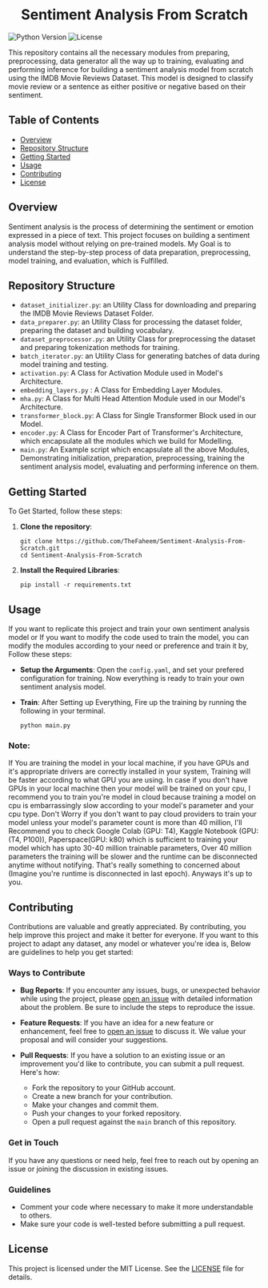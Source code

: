 <h1 align="center"> Sentiment Analysis From Scratch </h1>

![Python Version](https://img.shields.io/badge/Python-3.x-blue.svg)
![License](https://img.shields.io/badge/License-MIT-yellow.svg)

This repository contains all the necessary modules from preparing, preprocessing, data generator all the way up to training, evaluating and performing inference for building a sentiment analysis model from scratch using the IMDB Movie Reviews Dataset. This model is designed to classify movie review or a sentence as either positive or negative based on their sentiment.

## Table of Contents

- [Overview](#overview)
- [Repository Structure](#repository-structure)
- [Getting Started](#getting-started)
- [Usage](#usage)
- [Contributing](#contributing)
- [License](#license)

## Overview

Sentiment analysis is the process of determining the sentiment or emotion expressed in a piece of text. This project focuses on building a sentiment analysis model without relying on pre-trained models. My Goal is to understand the step-by-step process of data preparation, preprocessing, model training, and evaluation, which is Fulfilled.

## Repository Structure

- `dataset_initializer.py`: an Utility Class for downloading and preparing the IMDB Movie Reviews Dataset Folder.
- `data_preparer.py`: an Utility Class for processing the dataset folder, preparing the dataset and building vocabulary.
- `dataset_preprocessor.py`: an Utility Class for preprocessing the dataset and preparing tokenization methods for training.
- `batch_iterator.py`: an Utility Class for generating batches of data during model training and testing.
- `activation.py`: A Class for Activation Module used in Model's Architecture.
- `embedding_layers.py` : A Class for Embedding Layer Modules.
- `mha.py`: A Class for Multi Head Attention Module used in our Model's Architecture.
- `transformer_block.py`: A Class for Single Transformer Block used in our Model.
- `encoder.py`: A Class for Encoder Part of Transformer's Architecture, which encapsulate all the modules which we build for Modelling.
- `main.py`: An Example script which encapsulate all the above Modules, Demonstrating initialization, preparation, preprocessing, training the sentiment analysis model, evaluating and performing inference on them.

## Getting Started

To Get Started, follow these steps:

1. **Clone the repository**:
   ```shell
   git clone https://github.com/TheFaheem/Sentiment-Analysis-From-Scratch.git
   cd Sentiment-Analysis-From-Scratch
   ```
2. **Install the Required Libraries**:
   ```shell
   pip install -r requirements.txt
   ```
   
## Usage

If you want to replicate this project and train your own sentiment analysis model or If you want to modify the code used to train the model, you can modify the modules according to your need or preference and train it by, Follow these steps:

- **Setup the Arguments**: Open the `config.yaml`, and set your prefered configuration for training. Now everything is ready to train your own sentiment analysis model.

- **Train**: After Setting up Everything, Fire up the training by running the following in your terminal.
  ```shell
  python main.py
  ```

### Note:

If You are training the model in your local machine, if you have GPUs and it's appropriate drivers are correctly installed in your system, Training will be faster according to what GPU you are using. In case if you don't have GPUs in your local machine then your model will be trained on your cpu, I recommend you to train you're model in cloud because training a model on cpu is embarrassingly slow according to your model's parameter and your cpu type. Don't Worry if you don't want to pay cloud providers to train your model unless your model's parameter count is more than 40 million, I'll Recommend you to check Google Colab (GPU: T4), Kaggle Notebook (GPU: (T4, P100)), Paperspace(GPU: k80) which is sufficient to training your model which has upto 30-40 million trainable parameters, Over 40 million parameters the training will be slower and the runtime can be disconnected anytime without notifying. That's really something to concerned about (Imagine you're runtime is disconnected in last epoch). Anyways it's up to you.

## Contributing

Contributions are valuable and greatly appreciated. By contributing, you help improve this project and make it better for everyone. If you want to this project to adapt any dataset, any model or whatever you're idea is, Below are guidelines to help you get started:

### Ways to Contribute

- **Bug Reports**: If you encounter any issues, bugs, or unexpected behavior while using the project, please [open an issue](https://github.com/TheFaheem/Sentiment-Analysis-From-Scratch/issues) with detailed information about the problem. Be sure to include the steps to reproduce the issue.

- **Feature Requests**: If you have an idea for a new feature or enhancement, feel free to [open an issue](https://github.com/your-username/sentiment-analysis-from-scratch/issues) to discuss it. We value your proposal and will consider your suggestions.

- **Pull Requests**: If you have a solution to an existing issue or an improvement you'd like to contribute, you can submit a pull request. Here's how:
    - Fork the repository to your GitHub account.
    - Create a new branch for your contribution.
    - Make your changes and commit them.
    - Push your changes to your forked repository.
    - Open a pull request against the `main` branch of this repository.
 
### Get in Touch

If you have any questions or need help, feel free to reach out by opening an issue or joining the discussion in existing issues.

### Guidelines

- Comment your code where necessary to make it more understandable to others.
- Make sure your code is well-tested before submitting a pull request.

## License

This project is licensed under the MIT License. See the [LICENSE](https://github.com/TheFaheem/Sentiment-Analysis-From-Scratch/blob/main/LICENSE) file for details.

  
   
